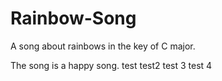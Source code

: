 # Rainbow-Song

A song about rainbows in the key of C major.

The song is a happy song.
test
test2
test 3
test 4
